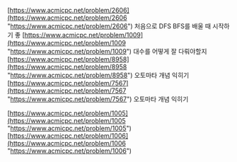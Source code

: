 [https://www.acmicpc.net/problem/2606](https://www.acmicpc.net/problem/2606 "https://www.acmicpc.net/problem/2606") 처음으로 DFS BFS를 배울 때 시작하기 좋
[https://www.acmicpc.net/problem/1009](https://www.acmicpc.net/problem/1009 "https://www.acmicpc.net/problem/1009") 대수를 어떻게 잘 다뤄야할지
[https://www.acmicpc.net/problem/8958](https://www.acmicpc.net/problem/8958 "https://www.acmicpc.net/problem/8958") 오토마타 개념 익히기
[https://www.acmicpc.net/problem/7567](https://www.acmicpc.net/problem/7567 "https://www.acmicpc.net/problem/7567") 오토마타 개념 익히기

[https://www.acmicpc.net/problem/1005](https://www.acmicpc.net/problem/1005 "https://www.acmicpc.net/problem/1005")
[https://www.acmicpc.net/problem/1006](https://www.acmicpc.net/problem/1006 "https://www.acmicpc.net/problem/1006")